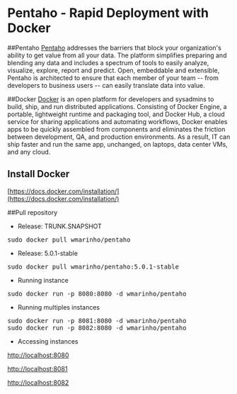 Pentaho - Rapid Deployment with Docker 
=====================

##Pentaho
[Pentaho](http://www.pentaho.com/) addresses the barriers that block your organization's ability to get value from all your data.  The platform simplifies preparing and blending any data and includes a spectrum of tools to easily analyze, visualize, explore, report and predict. Open, embeddable and extensible, Pentaho is architected to ensure that each member of your team -- from developers to business users -- can easily translate data into value. 

##Docker
[Docker](http://www.docker.com/) is an open platform for developers and sysadmins to build, ship, and run distributed applications. Consisting of Docker Engine, a portable, lightweight runtime and packaging tool, and Docker Hub, a cloud service for sharing applications and automating workflows, Docker enables apps to be quickly assembled from components and eliminates the friction between development, QA, and production environments. As a result, IT can ship faster and run the same app, unchanged, on laptops, data center VMs, and any cloud.

## Install Docker

[https://docs.docker.com/installation/](https://docs.docker.com/installation/)

##Pull repository
* Release: TRUNK.SNAPSHOT

<pre>
sudo docker pull wmarinho/pentaho
</pre>

* Release: 5.0.1-stable

<pre>
sudo docker pull wmarinho/pentaho:5.0.1-stable
</pre>

* Running instance

<pre>
sudo docker run -p 8080:8080 -d wmarinho/pentaho
</pre>


* Running multiples instances

<pre>
sudo docker run -p 8081:8080 -d wmarinho/pentaho
sudo docker run -p 8082:8080 -d wmarinho/pentaho
</pre>

* Accessing instances

[http://localhost:8080](http://localhost:8080)

[http://localhost:8081](http://localhost:8081)

[http://localhost:8082](http://localhost:8082)
